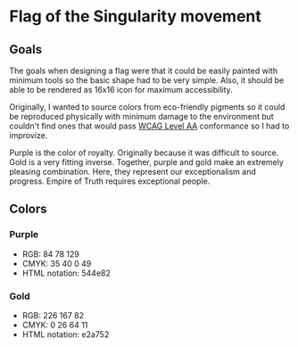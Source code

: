 # Flag of the Singularity movement

## Goals

The goals when designing a flag were that it could be easily painted with minimum tools so the basic shape had to be very simple. Also, it should be able to be rendered as 16x16 icon for maximum accessibility.

Originally, I wanted to source colors from eco-friendly pigments so it could be reproduced physically with minimum damage to the environment but couldn't find ones that would pass [WCAG Level AA](https://www.w3.org/WAI/WCAG2AA-Conformance) conformance so I had to improvize.

Purple is the color of royalty. Originally because it was difficult to source. Gold is a very fitting inverse. Together, purple and gold make an extremely pleasing combination. Here, they represent our exceptionalism and progress. Empire of Truth requires exceptional people.

## Colors

### Purple

* RGB: 84 78 129
* CMYK: 35 40 0 49
* HTML notation: 544e82

### Gold

* RGB: 226 167 82
* CMYK: 0 26 64 11
* HTML notation: e2a752

